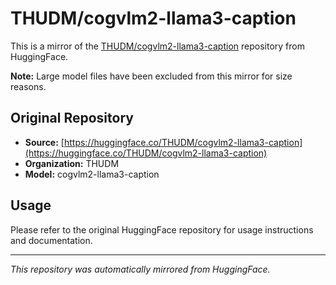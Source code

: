 # THUDM/cogvlm2-llama3-caption

This is a mirror of the [THUDM/cogvlm2-llama3-caption](https://huggingface.co/THUDM/cogvlm2-llama3-caption) repository from HuggingFace.

**Note:** Large model files have been excluded from this mirror for size reasons.

## Original Repository
- **Source:** [https://huggingface.co/THUDM/cogvlm2-llama3-caption](https://huggingface.co/THUDM/cogvlm2-llama3-caption)
- **Organization:** THUDM
- **Model:** cogvlm2-llama3-caption

## Usage
Please refer to the original HuggingFace repository for usage instructions and documentation.

---
*This repository was automatically mirrored from HuggingFace.*
